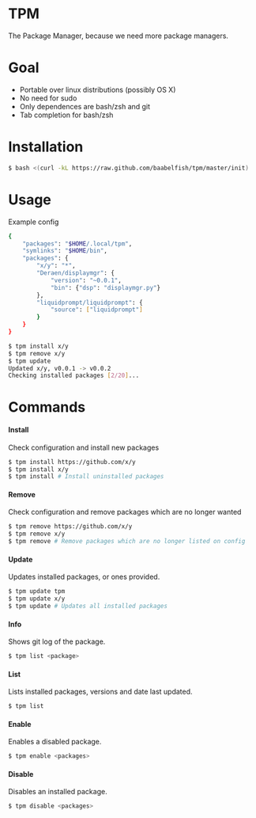 TPM
===

The Package Manager, because we need more package managers.

# Goal
- Portable over linux distributions (possibly OS X)
- No need for sudo
- Only dependences are bash/zsh and git
- Tab completion for bash/zsh

# Installation
```bash
$ bash <(curl -kL https://raw.github.com/baabelfish/tpm/master/init)
```

# Usage

Example config
```bash
{
    "packages": "$HOME/.local/tpm",
    "symlinks": "$HOME/bin",
    "packages": {
        "x/y": "*",
        "Deraen/displaymgr": {
            "version": "~0.0.1",
            "bin": {"dsp": "displaymgr.py"}
        },
        "liquidprompt/liquidprompt": {
            "source": ["liquidprompt"]
        }
    }
}
```

```bash
$ tpm install x/y
$ tpm remove x/y
$ tpm update
Updated x/y, v0.0.1 -> v0.0.2
Checking installed packages [2/20]...
```

# Commands

#### Install
Check configuration and install new packages
```bash
$ tpm install https://github.com/x/y
$ tpm install x/y
$ tpm install # Install uninstalled packages
```

#### Remove
Check configuration and remove packages which are no longer wanted
```bash
$ tpm remove https://github.com/x/y
$ tpm remove x/y
$ tpm remove # Remove packages which are no longer listed on config
```

#### Update
Updates installed packages, or ones provided.
```bash
$ tpm update tpm
$ tpm update x/y
$ tpm update # Updates all installed packages
```

#### Info
Shows git log of the package.
```bash
$ tpm list <package>
```

#### List
Lists installed packages, versions and date last updated.
```bash
$ tpm list
```

#### Enable
Enables a disabled package.
```bash
$ tpm enable <packages>
```

#### Disable
Disables an installed package.
```bash
$ tpm disable <packages>
```
